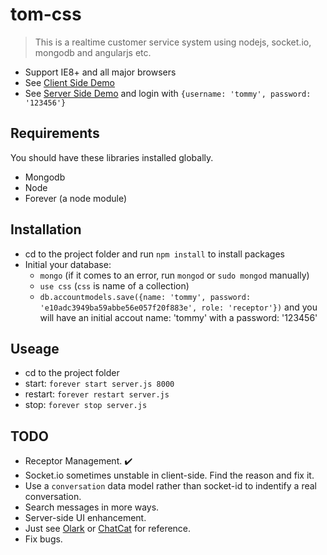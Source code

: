 # tom-css
> This is a realtime customer service system using nodejs, socket.io, mongodb and angularjs etc.

- Support IE8+ and all major browsers
- See [Client Side Demo](http://www.corvy.net:3000) 
- See [Server Side Demo](http://www.corvy.net:8000/server) and login with `{username: 'tommy', password: '123456'}`

## Requirements
You should have these libraries installed globally.
- Mongodb
- Node
- Forever (a node module)

## Installation
- cd to the project folder and run `npm install` to install packages
- Initial your database:
  - `mongo` (if it comes to an error, run `mongod` or `sudo mongod` manually)
  - `use css` (`css` is name of a collection)
  - `db.accountmodels.save({name: 'tommy', password: 'e10adc3949ba59abbe56e057f20f883e', role: 'receptor'})` and you will have an initial accout name: 'tommy' with a password: '123456'

## Useage
- cd to the project folder
- start: `forever start server.js 8000`
- restart: `forever restart server.js`
- stop: `forever stop server.js`

## TODO
- Receptor Management. :heavy_check_mark:
- Socket.io sometimes unstable in client-side. Find the reason and fix it.
- Use a `conversation` data model rather than socket-id to indentify a real conversation.
- Search messages in more ways.
- Server-side UI enhancement.
- Just see [Olark](https://www.olark.com) or [ChatCat](http://chatcat.io/) for reference.
- Fix bugs.
